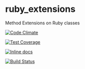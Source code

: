 ruby_extensions
===============

Method Extensions on Ruby classes

[![Code Climate](https://codeclimate.com/github/babelian/ruby_extensions/badges/gpa.svg)](https://codeclimate.com/github/babelian/ruby_extensions)

[![Test Coverage](https://codeclimate.com/github/babelian/ruby_extensions/badges/coverage.svg)](https://codeclimate.com/github/babelian/ruby_extensions)

[![Inline docs](http://inch-ci.org/github/babelian/ruby_extensions.png?branch=master)](http://inch-ci.org/github/babelian/ruby_extensions)

[![Build Status](https://api.shippable.com/projects/540e7a343479c5ea8f9eb177/badge?branchName=v1.3.0)](https://app.shippable.com/projects/540e7a343479c5ea8f9eb177/builds/latest)